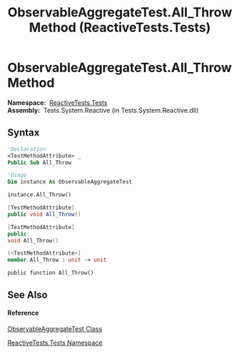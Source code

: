 ﻿---
title: ObservableAggregateTest.All_Throw Method  (ReactiveTests.Tests)
TOCTitle: All_Throw Method
ms:assetid: M:ReactiveTests.Tests.ObservableAggregateTest.All_Throw
ms:mtpsurl: https://msdn.microsoft.com/en-us/library/reactivetests.tests.observableaggregatetest.all_throw(v=VS.103)
ms:contentKeyID: 36619497
ms.date: 06/28/2011
mtps_version: v=VS.103
f1_keywords:
- ReactiveTests.Tests.ObservableAggregateTest.All_Throw
dev_langs:
- CSharp
- JScript
- VB
- FSharp
- c++
---

# ObservableAggregateTest.All\_Throw Method

**Namespace:**  [ReactiveTests.Tests](hh289046\(v=vs.103\).md)  
**Assembly:**  Tests.System.Reactive (in Tests.System.Reactive.dll)

## Syntax

``` vb
'Declaration
<TestMethodAttribute> _
Public Sub All_Throw
```

``` vb
'Usage
Dim instance As ObservableAggregateTest

instance.All_Throw()
```

``` csharp
[TestMethodAttribute]
public void All_Throw()
```

``` c++
[TestMethodAttribute]
public:
void All_Throw()
```

``` fsharp
[<TestMethodAttribute>]
member All_Throw : unit -> unit 
```

``` jscript
public function All_Throw()
```

## See Also

#### Reference

[ObservableAggregateTest Class](hh314823\(v=vs.103\).md)

[ReactiveTests.Tests Namespace](hh289046\(v=vs.103\).md)

